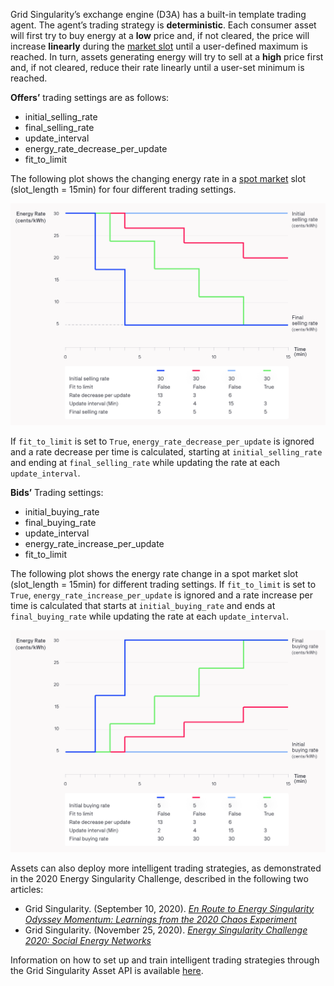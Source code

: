 Grid Singularity’s exchange engine (D3A) has a built-in template trading agent. The agent’s trading strategy is **deterministic**. Each consumer asset will first try to buy energy at a **low** price and, if not cleared, the price will increase **linearly** during the [market slot](markets.md#market-slots) until a user-defined maximum is reached. In turn, assets generating energy will try to sell at a **high** price first and, if not cleared, reduce their rate linearly until a user-set minimum is reached.

**Offers’** trading settings are as follows:

* initial_selling_rate
* final_selling_rate
* update_interval
* energy_rate_decrease_per_update
* fit_to_limit

The following plot shows the changing energy rate in a [spot market](markets.md) slot (slot_length = 15min) for four different trading settings.

![alt_text](img/default-trading-2.png)

If `fit_to_limit` is set to `True`, `energy_rate_decrease_per_update` is ignored and a rate decrease per time is calculated, starting at `initial_selling_rate` and ending at `final_selling_rate` while updating the rate at each `update_interval`.

**Bids’** Trading settings:

* initial_buying_rate
* final_buying_rate
* update_interval
* energy_rate_increase_per_update
* fit_to_limit

The following plot shows the energy rate change in a spot market slot (slot_length = 15min) for different trading settings. If `fit_to_limit` is set to `True`, `energy_rate_increase_per_update` is ignored and a rate increase per time is calculated that starts at `initial_buying_rate` and ends at `final_buying_rate` while updating the rate at each `update_interval`.

![alt_text](img/default-trading-1.png)


Assets can also deploy more intelligent trading strategies, as demonstrated in the 2020 Energy Singularity Challenge, described in the following two articles:

* Grid Singularity. (September 10, 2020). _[En Route to Energy Singularity Odyssey Momentum: Learnings from the 2020 Chaos Experiment](https://gridsingularity.medium.com/en-route-to-energy-singularity-odyssey-momentum-learnings-from-the-2020-chaos-experiment-8dc38ff26869 )_
* Grid Singularity. (November 25, 2020). _[Energy Singularity Challenge 2020: Social Energy Networks](https://gridsingularity.medium.com/energy-singularity-challenge-2020-social-energy-networks-157b390e5f39 )_  

Information on how to set up and train intelligent trading strategies through the Grid Singularity Asset API is available [here](assets-api.md).
